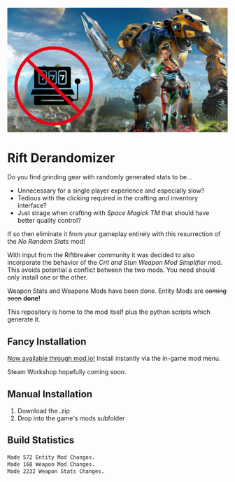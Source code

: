![Rift Derandomizer banner](https://github.com/deimosian/riftderandomizer/blob/main/derandomizer/mod_data/derandomizer.png?raw=true)

# Rift Derandomizer

Do you find grinding gear with randomly generated stats to be...

- Unnecessary for a single player experience and especially slow?
- Tedious with the clicking required in the crafting and inventory interface?
- Just strage when crafting with *Space Magick TM* that should have better quality control?

If so then eliminate it from your gameplay entirely with this resurrection of the *No Random Stats* mod!

With input from the Riftbreaker community it was decided to also incorporate the behavior of the *Crit and Stun Weapon Mod Simplifier* mod. 
This avoids potential a conflict between the two mods. You need should only install one or the other.

Weapon Stats and Weapons Mods have been done. Entity Mods are ~~coming soon~~ **done!**

This repository is home to the mod itself plus the python scripts which generate it.

## Fancy Installation

[Now available through mod.io!](https://mod.io/g/riftbreaker/m/rift-derandomizer)
Install instantly via the in-game mod menu.

Steam Workshop hopefully coming soon.

## Manual Installation

1. Download the .zip
2. Drop into the game's mods subfolder

## Build Statistics

```
Made 572 Entity Mod Changes.
Made 168 Weapon Mod Changes.
Made 2232 Weapon Stats Changes.
```
